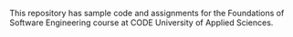 This repository has sample code and assignments for the Foundations of Software Engineering course at CODE University of Applied Sciences. 